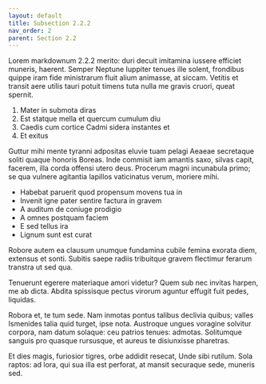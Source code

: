 ```yaml
---
layout: default
title: Subsection 2.2.2
nav_order: 2
parent: Section 2.2
---
```


Lorem markdownum 2.2.2 merito: duri decuit imitamina iussere efficiet muneris,
haerent. Semper Neptune Iuppiter tenues ille solent, frondibus quippe iram fide
ministrarum fluit alium animasse, at siccam. Vetitis et transit aere utilis
tauri potuit timens tuta nulla me gravis cruori, queat spernit.

1. Mater in submota diras
2. Est statque mella et quercum cumulum diu
3. Caedis cum cortice Cadmi sidera instantes et
4. Et exitus

Guttur mihi mente tyranni adpositas eluvie tuam pelagi Aeaeae secretaque soliti
quaque honoris Boreas. Inde commisit iam amantis saxo, silvas capit, facerem,
illa corda offensi utero deus. Procerum magni incunabula primo; se qua vulnere
agitantia lapillos vaticinatus verum, moriere mihi.

- Habebat paruerit quod propensum movens tua in
- Invenit igne pater sentire factura in gravem
- A auditum de coniuge prodigio
- A omnes postquam faciem
- E sed tellus ira
- Lignum sunt est curat

Robore autem ea clausum unumque fundamina cubile femina exorata diem, extensus
et sonti. Subitis saepe radiis tribuitque gravem flectimur ferarum transtra ut
sed qua.

Tenuerunt egerere materiaque amori videtur? Quem sub nec invitas harpen, me ab
dicta. Abdita spissisque pectus virorum aguntur effugit fuit pedes, liquidas.

Robora et, te tum sede. Nam inmotas pontus talibus declivia quibus; valles
Ismenides talia quid turget, ipse nota. Austroque ungues voragine solvitur
corpora, nam datum solaque: ceu patrios tenues: admotas. Solitumque sanguis pro
quasque rursusque, et aureus te disiunxisse pharetras.

Et dies magis, furiosior tigres, orbe addidit resecat, Unde sibi rutilum. Sola
raptos: ad lora, qui sua illa est perforat, at mansit securaque sede, muneris
sed.
